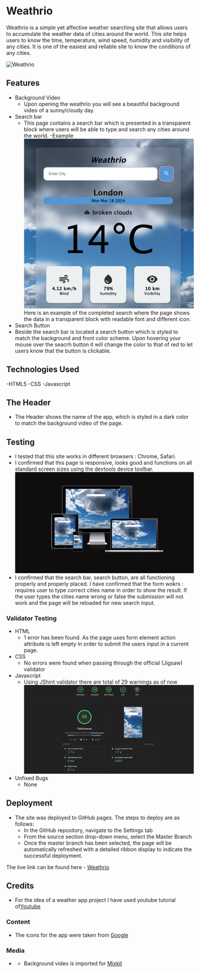 # Weathrio
Weathrio is a simple yet affective weather searching site that allows users to accumulate the weather data of cities around  the world.
This site helps users to know the time, temperature, wind speed, humidity and visibility of any cities. It is one of the easiest and reliable site to know the conditions of any cities.

![Weathrio](assets/images/weathrio.png)

## Features 
- Background Video
  - Upon opening the weathrio you will see a beautiful background video of a sunny/cloudy day.
- Search bar
  - This page contains a search bar which is presented in a transparent block where users  will be able to type and search any cities around the world.
   -Example
   ![London](assets/images/london.png)
   Here is an example of the completed search where the page shows the data in a transparent block with readable font and different icon.
- Search Button
 - Beside the search bar is located a search button which is styled to match the background and front color scheme.
   Upon hovering your mouse over the seacrh button it will change the color to that of red to let users know that the button is clickable.

## Technologies Used
 -HTML5
 -CSS
 -Javascript

## The Header

  - The Header shows the name of the app, which is styled in a dark color to match the background video of the page.
  

## Testing 

- I tested that this site works in different browsers : Chrome, Safari.
- I confirmed that this page is responsive, looks good and functions on all standard screen sizes using the devtools device toolbar.
 ![Am I resposive](assets/images/resposiveimg.png)
- I confirmed that the search bar, search button, are all functioning properly and properly placed.
I have confirmed that the form wokrs : requires user to type correct cities name in order to show the result. If the user types the cities name wrong or false the submission will not work and the page will be reloaded for new search input. 
### Validator Testing 

- HTML
  - 1 error has been found. As the page uses form element action attribute is left empty in order to submit the users input in a current page.
- CSS
  - No errors were found when passing through the official (Jigsaw) validator
- Javascript
  - Using JShint validator there are total of 29 warnings as of now 
![Accesibiliy](assets/images/lightimg.png)
- Unfixed Bugs
  - None


## Deployment
- The site was deployed to GitHub pages. The steps to deploy are as follows: 
  - In the GitHub repository, navigate to the Settings tab 
  - From the source section drop-down menu, select the Master Branch
  - Once the master branch has been selected, the page will be automatically refreshed with a detailed ribbon display to indicate the successful deployment. 

The live link can be found here - [Weathrio](https://grgmausham.github.io/Weather-App/)


## Credits 
 - For the idea of a weather app project I have used youtube tutorial of[Youtube](https://www.youtube.com/@codewithgulzar)
 

### Content 
- The icons for the app were taken from [Google](https://fonts.google.com/icons)

### Media

- - Background video is imported for [Mixkit](https://mixkit.co/)